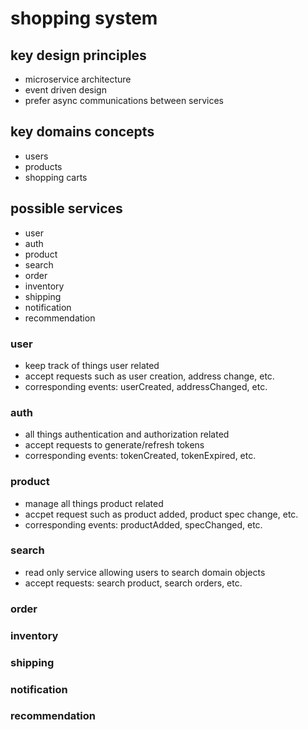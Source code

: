 # shopping system

## key design principles
- microservice architecture
- event driven design
- prefer async communications between services

## key domains concepts
- users
- products
- shopping carts

## possible services
- user
- auth
- product
- search
- order
- inventory
- shipping
- notification
- recommendation

### user
- keep track of things user related
- accept requests such as user creation, address change, etc.
- corresponding events: userCreated, addressChanged, etc.

### auth
- all things authentication and authorization related
- accept requests to generate/refresh tokens
- corresponding events: tokenCreated, tokenExpired, etc.

### product
- manage all things product related
- accpet request such as product added, product spec change, etc.
- corresponding events: productAdded, specChanged, etc.

### search
- read only service allowing users to search domain objects
- accept requests: search product, search orders, etc.

### order

### inventory

### shipping

### notification

### recommendation
